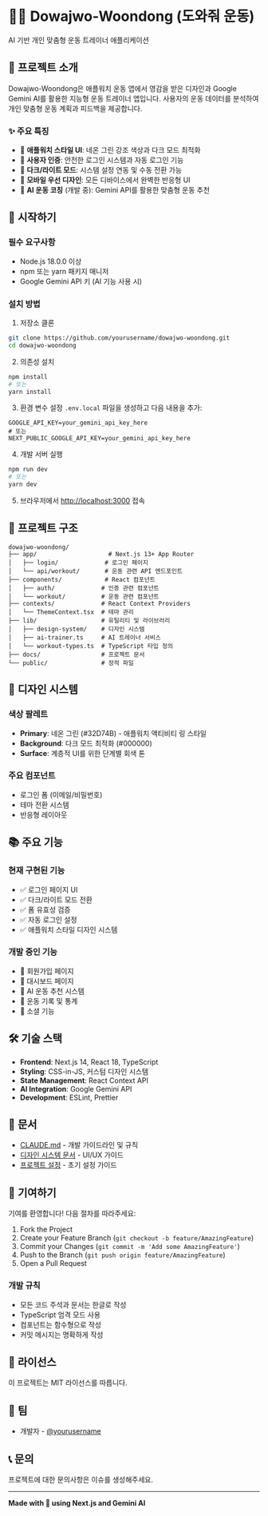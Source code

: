 # 🏃‍♂️ Dowajwo-Woondong (도와줘 운동)

AI 기반 개인 맞춤형 운동 트레이너 애플리케이션

## 📱 프로젝트 소개

Dowajwo-Woondong은 애플워치 운동 앱에서 영감을 받은 디자인과 Google Gemini AI를 활용한 지능형 운동 트레이너 앱입니다. 사용자의 운동 데이터를 분석하여 개인 맞춤형 운동 계획과 피드백을 제공합니다.

### ✨ 주요 특징

- 🎨 **애플워치 스타일 UI**: 네온 그린 강조 색상과 다크 모드 최적화
- 🔐 **사용자 인증**: 안전한 로그인 시스템과 자동 로그인 기능
- 🌙 **다크/라이트 모드**: 시스템 설정 연동 및 수동 전환 가능
- 📱 **모바일 우선 디자인**: 모든 디바이스에서 완벽한 반응형 UI
- 🤖 **AI 운동 코칭** (개발 중): Gemini API를 활용한 맞춤형 운동 추천

## 🚀 시작하기

### 필수 요구사항

- Node.js 18.0.0 이상
- npm 또는 yarn 패키지 매니저
- Google Gemini API 키 (AI 기능 사용 시)

### 설치 방법

1. 저장소 클론
```bash
git clone https://github.com/yourusername/dowajwo-woondong.git
cd dowajwo-woondong
```

2. 의존성 설치
```bash
npm install
# 또는
yarn install
```

3. 환경 변수 설정
`.env.local` 파일을 생성하고 다음 내용을 추가:
```env
GOOGLE_API_KEY=your_gemini_api_key_here
# 또는
NEXT_PUBLIC_GOOGLE_API_KEY=your_gemini_api_key_here
```

4. 개발 서버 실행
```bash
npm run dev
# 또는
yarn dev
```

5. 브라우저에서 [http://localhost:3000](http://localhost:3000) 접속

## 📁 프로젝트 구조

```
dowajwo-woondong/
├── app/                    # Next.js 13+ App Router
│   ├── login/             # 로그인 페이지
│   └── api/workout/       # 운동 관련 API 엔드포인트
├── components/            # React 컴포넌트
│   ├── auth/             # 인증 관련 컴포넌트
│   └── workout/          # 운동 관련 컴포넌트
├── contexts/             # React Context Providers
│   └── ThemeContext.tsx  # 테마 관리
├── lib/                  # 유틸리티 및 라이브러리
│   ├── design-system/    # 디자인 시스템
│   ├── ai-trainer.ts     # AI 트레이너 서비스
│   └── workout-types.ts  # TypeScript 타입 정의
├── docs/                 # 프로젝트 문서
└── public/               # 정적 파일
```

## 🎨 디자인 시스템

### 색상 팔레트
- **Primary**: 네온 그린 (#32D74B) - 애플워치 액티비티 링 스타일
- **Background**: 다크 모드 최적화 (#000000)
- **Surface**: 계층적 UI를 위한 단계별 회색 톤

### 주요 컴포넌트
- 로그인 폼 (이메일/비밀번호)
- 테마 전환 시스템
- 반응형 레이아웃

## 📚 주요 기능

### 현재 구현된 기능
- ✅ 로그인 페이지 UI
- ✅ 다크/라이트 모드 전환
- ✅ 폼 유효성 검증
- ✅ 자동 로그인 설정
- ✅ 애플워치 스타일 디자인 시스템

### 개발 중인 기능
- 🚧 회원가입 페이지
- 🚧 대시보드 페이지
- 🚧 AI 운동 추천 시스템
- 🚧 운동 기록 및 통계
- 🚧 소셜 기능

## 🛠️ 기술 스택

- **Frontend**: Next.js 14, React 18, TypeScript
- **Styling**: CSS-in-JS, 커스텀 디자인 시스템
- **State Management**: React Context API
- **AI Integration**: Google Gemini API
- **Development**: ESLint, Prettier

## 📖 문서

- [CLAUDE.md](./CLAUDE.md) - 개발 가이드라인 및 규칙
- [디자인 시스템 문서](./docs/DESIGN_SYSTEM.md) - UI/UX 가이드
- [프로젝트 설정](./document/PROJECT_SETUP.md) - 초기 설정 가이드

## 🤝 기여하기

기여를 환영합니다! 다음 절차를 따라주세요:

1. Fork the Project
2. Create your Feature Branch (`git checkout -b feature/AmazingFeature`)
3. Commit your Changes (`git commit -m 'Add some AmazingFeature'`)
4. Push to the Branch (`git push origin feature/AmazingFeature`)
5. Open a Pull Request

### 개발 규칙
- 모든 코드 주석과 문서는 한글로 작성
- TypeScript 엄격 모드 사용
- 컴포넌트는 함수형으로 작성
- 커밋 메시지는 명확하게 작성

## 📝 라이선스

이 프로젝트는 MIT 라이선스를 따릅니다.

## 👥 팀

- 개발자 - [@yourusername](https://github.com/yourusername)

## 📞 문의

프로젝트에 대한 문의사항은 이슈를 생성해주세요.

---

**Made with 💚 using Next.js and Gemini AI**